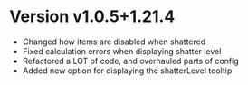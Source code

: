 # Version v1.0.5+1.21.4

* Changed how items are disabled when shattered
* Fixed calculation errors when displaying shatter level
* Refactored a LOT of code, and overhauled parts of config
* Added new option for displaying the shatterLevel tooltip